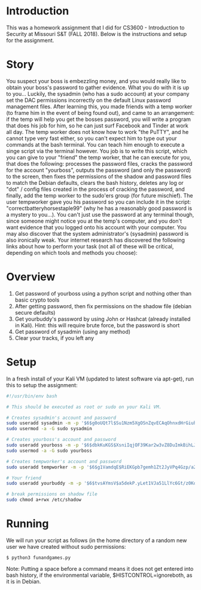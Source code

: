 # Introduction
This was a homework assignment that I did for CS3600 - Introduction to Security at Missouri S&T (FALL 2018).  Below is the instructions and setup for the assignment.



# Story
You suspect your boss is embezzling money, and you would really like to obtain your boss's password to gather evidence.
What you do with it is up to you...
Luckily, the sysadmin (who has a sudo account) at your company set the DAC permissions incorrectly on the default Linux password management files.
After learning this, you made friends with a temp worker (to frame him in the event of being found out), and came to an arrangement: if the temp will help you get the bosses password, you will write a program that does his job for him, so he can just surf Facebook and Tinder at work all day.
The temp worker does not know how to work "the PuTTY", and he cannot type very fast either, so you can't expect him to type out your commands at the bash terminal.
You can teach him enough to execute a singe script via the terminal however.
You job is to write this script, which you can give to your "friend" the temp worker, that he can execute for you, that does the following: processes the password files, cracks the password for the account "yourboss", outputs the password (and only the password) to the screen, then fixes the permissions of the shadow and password files to match the Debian defaults, clears the bash history, deletes any log or "dot" / config files created in the process of cracking the password, and finally, add the temp worker to the sudo'ers group (for future mischief).
The user tempworker gave you his password so you can include it in the script: "correctbatteryhorsestaple99" (why he has a reasonably good password is a mystery to you...).
You can't just use the password at any terminal though, since someone might notice you at the temp's computer, and you don't want evidence that you logged onto his account with your computer.
You may also discover that the system administrator's (sysadmin) password is also ironically weak.
Your internet research has discovered the following links about how to perform your task (not all of these will be critical, depending on which tools and methods you choose):



# Overview
1. Get password of yourboss using a python script and nothing other than basic crypto tools
2. After getting password, then fix permissions on the shadow file (debian secure defaults)
3. Get yourbuddy's password by using John or Hashcat (already installed in Kali). Hint: this will require brute force, but the password is short
4. Get password of sysadmin (using any method)
5. Clear your tracks, if you left any


# Setup
In a fresh install of your Kali VM (updated to latest software via apt-get), run this to setup the assignment:

```bash
#!/usr/bin/env bash

# This should be executed as root or sudo on your Kali VM.

# Creates sysadmin's account and password
sudo useradd sysadmin -m -p '$6$g0oUQt7l$Su1Nzm5XgOSnZqvECAqOhnxdHrGiuhqTRRaTEdAOw2jIQzLMx32Tluv3d5lfG7O5UAPM79LKnm4voFa2GJ36O0'
sudo usermod -a -G sudo sysadmin

# Creates yourboss's account and password
sudo useradd yourboss -m -p '$6$dbkKuKGS$XsniIqjOF39Kar2w3vZ8DuImkBihLJ0wR6skCAzwIFTDfbDdgQLYCyzRrcQeouT83didVrrOiXVYVARDpX88L/'
sudo usermod -a -G sudo yourboss

# Creates tempworker's account and password
sudo useradd tempworker -m -p '$6$g1VamdqE$RiEKGpb7gemh1Zt2JyVPq4Gzp/a2wTE5CPxNu97YaFfjS4wqbL2Nj1ousP2NWrUtjoVWw2nm8KdIcHzgzkw7R.'

# Your friend
sudo useradd yourbuddy -m -p '$6$tvsAYmsV$a5dekP.yLet1VJa51LlYc6Gt/z0Kopq8yNldXPMmnjwiPr9stkJ2tP5V.RIjLvktcM3UGV6JXB662.XZl3Mix0'

# break permissions on shadow file
sudo chmod a+rwx /etc/shadow
```


# Running
We will run your script as follows (in the home directory of a random new user we have created without sudo permissions:

`$ python3 funandgames.py`

Note: Putting a space before a command means it does not get entered into bash history, if the environmental variable, $HISTCONTROL=ignoreboth, as it is in Debian.
